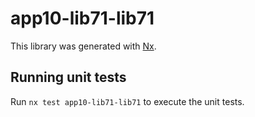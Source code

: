 # app10-lib71-lib71

This library was generated with [Nx](https://nx.dev).

## Running unit tests

Run `nx test app10-lib71-lib71` to execute the unit tests.
